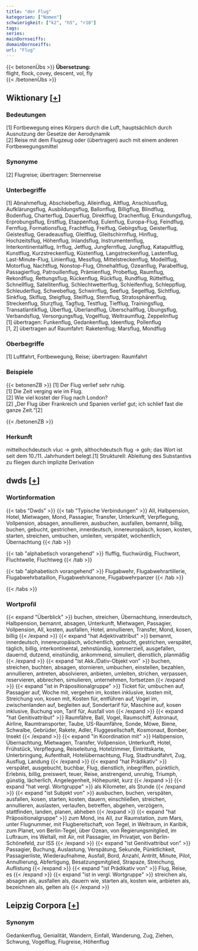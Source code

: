 ```yaml
---
title: "der Flug"
kategorien: ["Nomen"]
schwierigkeit: ["k2", "h5", "r10"]
tags:
series:
mainDornseiffs:
domainDornseiffs:
url: "Flug"
---
```


{{< betonenÜbs >}}
**Übersetzung:**  
flight, flock, covey, descent, vol, fly  
{{< /betonenÜbs >}}

## Wiktionary [[+](https://de.wiktionary.org/wiki/Flug)]

### Bedeutungen
[1] Fortbewegung eines Körpers durch die Luft, hauptsächlich durch Ausnutzung der Gesetze der Aerodynamik  
[2] Reise mit dem Flugzeug oder (übertragen) auch mit einem anderen Fortbewegungsmittel  

### Synonyme
[2] Flugreise; übertragen: Sternenreise  

### Unterbegriffe
[1] Abnahmeflug, Abschiebeflug, Alleinflug, Altflug, Anschlussflug, Aufklärungsflug, Ausbildungsflug, Ballonflug, Billigflug, Blindflug, Bodenflug, Charterflug, Dauerflug, Direktflug, Drachenflug, Erkundungsflug, Erprobungsflug, Erstflug, Etappenflug, Eulenflug, Europa-Flug, Feindflug, Fernflug, Formationsflug, Frachtflug, Freiflug, Gebirgsflug, Geisterflug, Geistesflug, Geradeausflug, Gleitflug, Gleitschirmflug, Hinflug, Hochzeitsflug, Höhenflug, Inlandsflug, Instrumentenflug, Interkontinentalflug, Irrflug, Jetflug, Jungfernflug, Jungflug, Katapultflug, Kunstflug, Kurzstreckenflug, Küstenflug, Langstreckenflug, Lastenflug, Last-Minute-Flug, Linienflug, Messflug, Mittelstreckenflug, Modellflug, Motorflug, Nachtflug, Nonstop-Flug, Ohnehaltflug, Ozeanflug, Parabelflug, Passagierflug, Patrouillenflug, Prämienflug, Probeflug, Raumflug, Rekordflug, Rettungsflug, Rückenflug, Rückflug, Rundflug, Rüttelflug, Schnellflug, Satellitenflug, Schlechtwetterflug, Schleifenflug, Schleppflug, Schleuderflug, Schwebeflug, Schwirrflug, Seeflug, Segelflug, Sichtflug, Sinkflug, Skiflug, Steigflug, Steilflug, Sternflug, Stratosphärenflug, Streckenflug, Sturzflug, Tagflug, Testflug, Tiefflug, Trainingsflug, Transatlantikflug, Überflug, Überlandflug, Überschallflug, Übungsflug, Verbandsflug, Versorgungsflug, Vogelflug, Weltraumflug, Zeppelinflug  
[1] übertragen: Funkenflug, Gedankenflug, Ideenflug, Pollenflug  
[1, 2] übertragen auf Raumfahrt: Raketenflug; Marsflug, Mondflug  

### Oberbegriffe
[1] Luftfahrt, Fortbewegung, Reise; übertragen: Raumfahrt  

### Beispiele
{{< betonenZB >}}
[1] Der Flug verlief sehr ruhig.  
[1] Die Zeit verging wie im Flug.  
[2] Wie viel kostet der Flug nach London?  
[2] „Der Flug über Frankreich und Spanien verlief gut; ich schlief fast die ganze Zeit.“[2]  

{{< /betonenZB >}}
### Herkunft
mittelhochdeutsch vluc → gmh, althochdeutsch flug → goh; das Wort ist seit dem 10./11. Jahrhundert belegt.[1] Strukturell: Ableitung des Substantivs zu fliegen durch implizite Derivation  



## dwds [[+](https://www.dwds.de/wb/Flug)]

### Wortinformation
{{< tabs "Dwds" >}}
{{< tab "Typische Verbindungen" >}}
All, Halbpension, Hotel, Mietwagen, Mond, Passagier, Transfer, Unterkunft, Verpflegung, Vollpension, absagen, annullieren, ausbuchen, ausfallen, bemannt, billig, buchen, gebucht, gestrichen, innerdeutsch, innereuropäisch, kosen, kosten, starten, streichen, umbuchen, umleiten, verspätet, wöchentlich, Übernachtung
{{< /tab >}}

{{< tab "alphabetisch vorangehend" >}}
fluffig, fluchwürdig, Fluchwort, Fluchtwelle, Fluchtweg
{{< /tab >}}

{{< tab "alphabetisch vorangehend" >}}
Flugabwehr, Flugabwehrartillerie, Flugabwehrbataillon, Flugabwehrkanone, Flugabwehrpanzer
{{< /tab >}}

{{< /tabs >}}

### Wortprofil
{{< expand "Überblick" >}} buchen, streichen, Übernachtung, innerdeutsch, Halbpension, bemannt, absagen, Unterkunft, Mietwagen, Passagier, Vollpension, All, kosten, ausfallen, Hotel, annullieren, Transfer, Mond, kosen, billig {{< /expand >}}
{{< expand "hat Adjektivattribut" >}} bemannt, innerdeutsch, innereuropäisch, wöchentlich, gebucht, gestrichen, verspätet, täglich, billig, interkontinental, zehnstündig, kommerziell, ausgefallen, dauernd, dutzend, einstündig, ankommend, simuliert, dienstlich, planmäßig {{< /expand >}}
{{< expand "ist Akk./Dativ-Objekt von" >}} buchen, streichen, buchten, absagen, stornieren, umbuchen, einstellen, bezahlen, annullieren, antreten, absolvieren, anbieten, umleiten, strichen, verpassen, reservieren, abbrechen, simulieren, unternehmen, fortsetzen {{< /expand >}}
{{< expand "ist in Präpositionalgruppe" >}} Ticket für, umbuchen auf, Passagier auf, Woche mit, vergehen im, kosten inklusive, kosten mit, Streichung von, kosen mit, Kosten für, entführen auf, Vogel im, zwischenlanden auf, begleiten auf, Sondertarif für, Maschine auf, kosen inklusive, Buchung von, Tarif für, Ausfall von {{< /expand >}}
{{< expand "hat Genitivattribut" >}} Raumfähre, Ball, Vogel, Raumschiff, Astronaut, Airline, Raumtransporter, Taube, US-Raumfähre, Sonde, Möwe, Biene, Schwalbe, Gebrüder, Rakete, Adler, Fluggesellschaft, Kosmonaut, Bomber, Insekt {{< /expand >}}
{{< expand "in Koordination mit" >}} Halbpension, Übernachtung, Mietwagen, Transfer, Vollpension, Unterkunft, Hotel, Frühstück, Verpflegung, Reiseleitung, Hotelzimmer, Eintrittskarte, Unterbringung, Aufenthalt, Hotelübernachtung, Flug, Stadtrundfahrt, Zug, Ausflug, Landung {{< /expand >}}
{{< expand "hat Prädikativ" >}} verspätet, ausgebucht, buchbar, Flug, dienstlich, inbegriffen, pünktlich, Erlebnis, billig, preiswert, teuer, Reise, anstrengend, unruhig, Triumph, günstig, lächerlich, Angelegenheit, Höhepunkt, kurz {{< /expand >}}
{{< expand "hat vergl. Wortgruppe" >}} als Kilometer, als Stunde {{< /expand >}}
{{< expand "ist Subjekt von" >}} ausbuchen, buchen, verspäten, ausfallen, kosen, starten, kosten, dauern, einschließen, streichen, annullieren, auslasten, verlaufen, betreffen, abgehen, verzögern, stattfinden, landen, planen, abheben {{< /expand >}}
{{< expand "hat Präpositionalgruppe" >}} zum Mond, ins All, zur Raumstation, zum Mars, unter Flugnummer, mit Flugbereitschaft, von Tegel, in Weltraum, in Karibik, zum Planet, von Berlin-Tegel, über Ozean, von Regierungsmitglied, im Luftraum, ins Weltall, mit Air, mit Passagier, im Privatjet, von Berlin-Schönefeld, zur ISS {{< /expand >}}
{{< expand "ist Genitivattribut von" >}} Passagier, Buchung, Auslastung, Verspätung, Sekunde, Pünktlichkeit, Passagierliste, Wiederaufnahme, Ausfall, Bord, Anzahl, Antritt, Minute, Pilot, Annullierung, Abfertigung, Besatzungsmitglied, Strapaze, Streichung, Auflistung {{< /expand >}}
{{< expand "ist Prädikativ von" >}} Flug, Reise, es {{< /expand >}}
{{< expand "ist in vergl. Wortgruppe" >}} streichen als, absagen als, ausfallen als, dauern wie, starten als, kosten wie, anbieten als, bezeichnen als, gelten als {{< /expand >}}

## Leipzig Corpora [[+](https://corpora.uni-leipzig.de/en/res?word=Flug&corpusId=deu_newscrawl-public_2018)]


### Synonym
Gedankenflug, Genialität, Wandern, Einfall, Wanderung, Zug, Ziehen, Schwung, Vogelflug, Flugreise, Höhenflug

